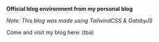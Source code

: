 **Official blog environment from my personal blog**

*Note: This blog was made using TailwindCSS & GatsbyJS*

Come and visit my blog here: (tba)

